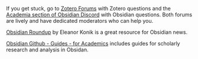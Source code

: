 If you get stuck, go to [Zotero Forums](https://forums.zotero.org/) with Zotero questions and the [Academia section of Obsidian Discord](https://discord.com/channels/686053708261228577/722584061087842365) with Obsidian questions. Both forums are lively and have dedicated moderators who can help you.

[Obsidian Roundup](https://www.obsidianroundup.org/) by Eleanor Konik is a great resource for Obsidian news.

[Obsidian Github - Guides - for Academics](https://publish.obsidian.md/hub/04+-+Guides%2C+Workflows%2C+%26+Courses/for+Academic+Writing) includes guides for scholarly research and analysis in Obsidan.
